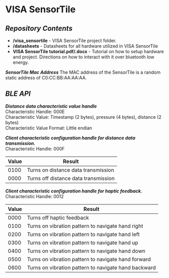 <h1> VISA SensorTile </h1>

***Repository Contents***
---
- **/visa_sensortile** - VISA SensorTile project folder.
- **/datasheets** - Datasheets for all hardware utilized in VISA SensorTile
- **VISA SensorTile tutorial.pdf/.docx** - Tutorial on how to setup hardware and project. Directions on how to interact with it over bluetooth low energy.

***SensorTile Mac Address***
The MAC address of the SensorTile is a random static address of C0:CC:BB:AA:AA:AA.

***BLE API***
---

***Distance data characteristic value handle***<br/>
Characteristic Handle: 000E<br/>
Characteristic Value: Timestamp (2 bytes), pressure (4 bytes), distance (2 bytes)<br/> 
Characteristic Value Format: Little endian<br/>

***Client characteristic configuration handle for distance data transmission.***<br/> 
Characteristic Handle: 000F<br/>

| Value       | Result      |
| ------------- | ------------- |
| 0100          | Turns on distance data transmission  |
| 0000  | Turns off distance data transmission  |

***Client characteristic configuration handle for haptic feedback.***<br/> 
Characteristic Handle: 0012<br/>

| Value       | Result      |
| ------------- | ------------- |
| 0000          | Turns off haptic feedback  |
| 0100  | Turns on vibration pattern to navigate hand right  |
| 0200  | Turns on vibration pattern to navigate hand left  |
| 0300  | Turns on vibration pattern to navigate hand up  |
| 0400  | Turns on vibration pattern to navigate hand down  |
| 0500  | Turns on vibration pattern to navigate hand forward  |
| 0600  | Turns on vibration pattern to navigate hand backward  |
